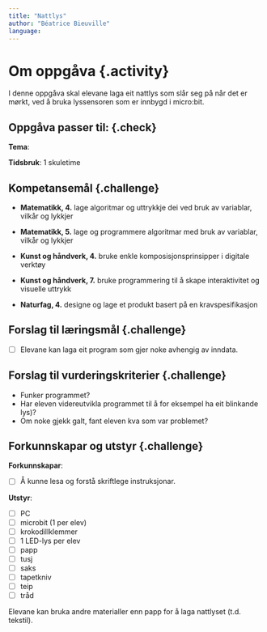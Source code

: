 ```yaml
---
title: "Nattlys"
author: "Béatrice Bieuville" 
language: 
---
```



# Om oppgåva {.activity}

I denne oppgåva skal elevane laga eit nattlys som slår seg på når det er mørkt, ved å bruka lyssensoren som er innbygd i micro:bit.

## Oppgåva passer til: {.check}

**Tema**:

**Tidsbruk**: 1 skuletime

## Kompetansemål {.challenge}

- **Matematikk, 4.** lage algoritmar og uttrykkje dei ved bruk av variablar, vilkår og lykkjer

- **Matematikk, 5.** lage og programmere algoritmar med bruk av variablar, vilkår og lykkjer

- **Kunst og håndverk, 4.** bruke enkle komposisjonsprinsipper i digitale verktøy

- **Kunst og håndverk, 7.** bruke programmering til å skape interaktivitet og visuelle uttrykk

- **Naturfag, 4.** designe og lage et produkt basert på en kravspesifikasjon

## Forslag til læringsmål {.challenge}

- [ ] Elevane kan laga eit program som gjer noke avhengig av inndata.

## Forslag til vurderingskriterier {.challenge}

- Funker programmet?
- Har eleven videreutvikla programmet til å for eksempel ha eit blinkande lys)?
- Om noke gjekk galt, fant eleven kva som var problemet?

## Forkunnskapar og utstyr {.challenge}

**Forkunnskapar**: 
- [ ] Å kunne lesa og forstå skriftlege instruksjonar.


**Utstyr**: 
- [ ] PC
- [ ] microbit (1 per elev)
- [ ] krokodillklemmer
- [ ] 1 LED-lys per elev
- [ ] papp
- [ ] tusj
- [ ] saks
- [ ] tapetkniv
- [ ] teip
- [ ] tråd 

Elevane kan bruka andre materialler enn papp for å laga nattlyset (t.d. tekstil).